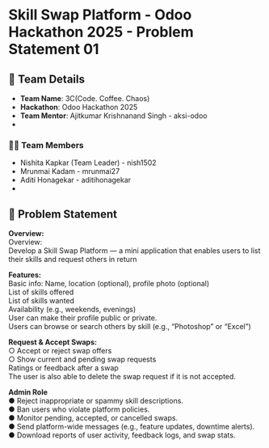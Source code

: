 # Skill Swap Platform - Odoo Hackathon 2025 - Problem Statement 01

## 👥 Team Details

- **Team Name**: 3C(Code. Coffee. Chaos)
- **Hackathon**: Odoo Hackathon 2025  
- **Team Mentor**: Ajitkumar Krishnanand Singh - aksi-odoo
- 
### 👨‍💻 Team Members

- Nishita Kapkar (Team Leader) - nish1502
- Mrunmai Kadam - mrunmai27
- Aditi Honagekar - aditihonagekar
- 
## 🧾 Problem Statement

**Overview:**  
Overview:  
Develop a Skill Swap Platform — a mini application that enables users to list their skills and request others in return  

**Features:**  
Basic info: Name, location (optional), profile photo (optional)  
List of skills offered  
List of skills wanted  
Availability (e.g., weekends, evenings)  
User can make their profile public or private.  
Users can browse or search others by skill (e.g., “Photoshop” or “Excel”)  

**Request & Accept Swaps:**  
○ Accept or reject swap offers  
○ Show current and pending swap requests  
Ratings or feedback after a swap  
The user is also able to delete the swap request if it is not accepted.

**Admin Role**  
● Reject inappropriate or spammy skill descriptions.  
● Ban users who violate platform policies.  
● Monitor pending, accepted, or cancelled swaps.  
● Send platform-wide messages (e.g., feature updates, downtime alerts).  
● Download reports of user activity, feedback logs, and swap stats.  


